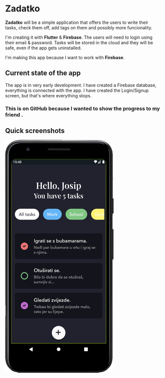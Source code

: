 # Zadatko

**Zadatko** will be a simple application that offers the users to write their tasks, check them off, add tags on them and possibly more funcionality.

I'm creating it with **Flutter** & **Firebase**.
The users will need to login using their email & password.
Tasks will be stored in the cloud and they will be safe, even if the app gets uninstalled.

I'm making this app because I want to work with **Firebase**.

## Current state of the app

The app is in very early development.
I have created a Firebase database, everything is connected with the app.
I have created the Login/Signup screen, but that's where everything stops.

### This is on GitHub because I wanted to show the progress to my friend .

## Quick screenshots

![Screenshot](https://raw.githubusercontent.com/jokilic/zadatko/master/screenshots/screenshot.png)
